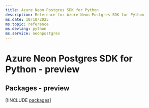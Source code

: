```yaml
---
title: Azure Neon Postgres SDK for Python
description: Reference for Azure Neon Postgres SDK for Python
ms.date: 10/10/2025
ms.topic: reference
ms.devlang: python
ms.service: neonpostgres
---
```

# Azure Neon Postgres SDK for Python - preview
## Packages - preview
[!INCLUDE [packages](neon-postgres-index.md)]